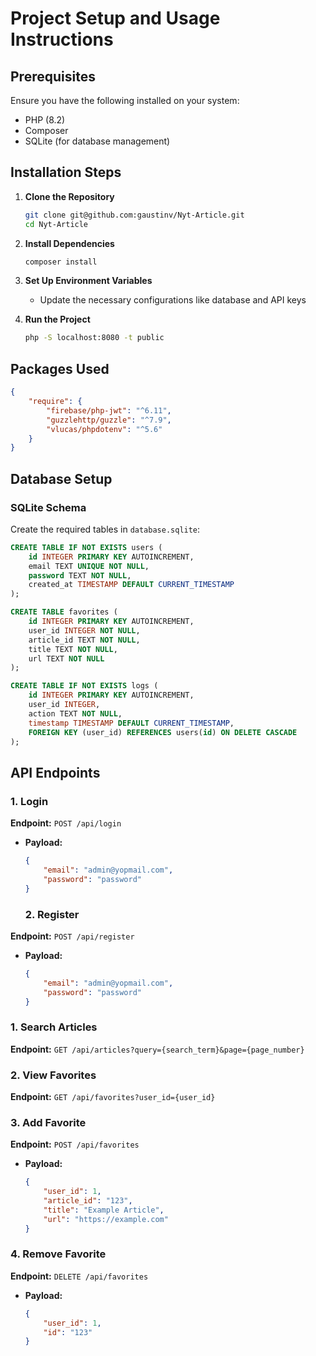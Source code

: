 # Project Setup and Usage Instructions

## Prerequisites
Ensure you have the following installed on your system:
- PHP (8.2)
- Composer
- SQLite (for database management)

## Installation Steps

1. **Clone the Repository**
   ```sh
   git clone git@github.com:gaustinv/Nyt-Article.git
   cd Nyt-Article
   ```

2. **Install Dependencies**
   ```sh
   composer install
   ```

3. **Set Up Environment Variables**
   - Update the necessary configurations like database and API keys

4. **Run the Project**
   ```sh
   php -S localhost:8080 -t public
   ```

## Packages Used
```json
{
    "require": {
        "firebase/php-jwt": "^6.11",
        "guzzlehttp/guzzle": "^7.9",
        "vlucas/phpdotenv": "^5.6"
    }
}
```

## Database Setup
### SQLite Schema
Create the required tables in `database.sqlite`:
```sql
CREATE TABLE IF NOT EXISTS users (
    id INTEGER PRIMARY KEY AUTOINCREMENT,
    email TEXT UNIQUE NOT NULL,
    password TEXT NOT NULL,
    created_at TIMESTAMP DEFAULT CURRENT_TIMESTAMP
);

CREATE TABLE favorites (
    id INTEGER PRIMARY KEY AUTOINCREMENT,
    user_id INTEGER NOT NULL,
    article_id TEXT NOT NULL,
    title TEXT NOT NULL,
    url TEXT NOT NULL
);

CREATE TABLE IF NOT EXISTS logs (
    id INTEGER PRIMARY KEY AUTOINCREMENT,
    user_id INTEGER,
    action TEXT NOT NULL,
    timestamp TIMESTAMP DEFAULT CURRENT_TIMESTAMP,
    FOREIGN KEY (user_id) REFERENCES users(id) ON DELETE CASCADE
);
```

## API Endpoints

### 1. Login
**Endpoint:** `POST /api/login`
- **Payload:**
  ```json
  {
      "email": "admin@yopmail.com",
      "password": "password"
  }
  ```
  ### 2. Register
**Endpoint:** `POST /api/register`
- **Payload:**
  ```json
  {
      "email": "admin@yopmail.com",
      "password": "password"
  }
  ```
### 1. Search Articles
**Endpoint:** `GET /api/articles?query={search_term}&page={page_number}`

### 2. View Favorites
**Endpoint:** `GET /api/favorites?user_id={user_id}`

### 3. Add Favorite
**Endpoint:** `POST /api/favorites`
- **Payload:**
  ```json
  {
      "user_id": 1,
      "article_id": "123",
      "title": "Example Article",
      "url": "https://example.com"
  }
  ```

### 4. Remove Favorite
**Endpoint:** `DELETE /api/favorites`
- **Payload:**
  ```json
  {
      "user_id": 1,
      "id": "123"
  }
  ```


